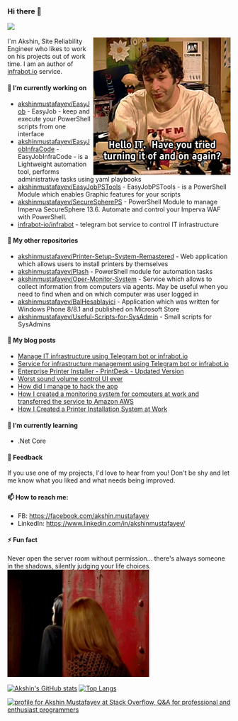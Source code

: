 ### Hi there 👋
![](https://komarev.com/ghpvc/?username=akshinmustafayev&color=green&style=flat-square)

<img style="float: right;" src="/assets/it.gif">

I`m Akshin, Site Reliability Engineer who likes to work on his projects out of work time. I am an author of [infrabot.io](https://infrabot-io.github.io/index.html) service.


#### 🔭 I’m currently working on
- [akshinmustafayev/EasyJob](https://github.com/akshinmustafayev/EasyJob) - EasyJob - keep and execute your PowerShell scripts from one interface
- [akshinmustafayev/EasyJobInfraCode](https://github.com/akshinmustafayev/EasyJobInfraCode) - EasyJobInfraCode - is a Lightweight automation tool, performs administrative tasks using yaml playbooks
- [akshinmustafayev/EasyJobPSTools](https://github.com/akshinmustafayev/EasyJobPSTools) - EasyJobPSTools - is a PowerShell Module which enables Graphic features for your scripts
- [akshinmustafayev/SecureSpherePS](https://github.com/akshinmustafayev/SecureSpherePS) - PowerShell Module to manage Imperva SecureSphere 13.6. Automate and control your Imperva WAF with PowerShell.
- [infrabot-io/infrabot](https://github.com/infrabot-io/infrabot) - telegram bot service to control IT infrastructure


#### 🔨 My other repositories
- [akshinmustafayev/Printer-Setup-System-Remastered](https://github.com/akshinmustafayev/Printer-Setup-System-Remastered) - Web application which allows users to install printers by themselves
- [akshinmustafayev/Plash](https://github.com/akshinmustafayev/Plash) - PowerShell module for automation tasks
- [akshinmustafayev/Oper-Monitor-System](https://github.com/akshinmustafayev/Oper-Monitor-System) - Service which allows to collect information from computers via agents. May be useful when you need to find when and on which computer was user logged in
- [akshinmustafayev/BalHesablayici](https://github.com/akshinmustafayev/BalHesablayici) - Application which was written for Windows Phone 8/8.1 and published on Microsoft Store
- [akshinmustafayev/Useful-Scripts-for-SysAdmin](https://github.com/akshinmustafayev/Useful-Scripts-for-SysAdmin) - Small scripts for SysAdmins


#### 📜 My blog posts
- [Manage IT infrastructure using Telegram bot or infrabot.io](https://infrabot.medium.com/manage-it-infrastructure-using-telegram-bot-or-infrabot-io-7fdc95a00a9c)
- [Service for infrastructure management using Telegram bot or infrabot.io](https://habr.com/en/post/534884/)
- [Enterprise Printer Installer - PrintDesk - Updated Version](https://habr.com/en/post/505406/)
- [Worst sound volume control UI ever](https://habr.com/en/post/449060/)
- [How did I manage to hack the app](https://habr.com/en/post/344922/)
- [How I created a monitoring system for computers at work and transferred the service to Amazon AWS](https://habr.com/en/post/336276/)
- [How I Created a Printer Installation System at Work](https://habr.com/en/post/333056/)


#### 🌱 I’m currently learning
- .Net Core


#### 💬 Feedback
If you use one of my projects, I'd love to hear from you! Don't be shy and let me know what you liked and what needs being improved.


#### 📫 How to reach me:
- FB: https://facebook.com/akshin.mustafayev
- LinkedIn: https://www.linkedin.com/in/akshinmustafayev/


#### ⚡ Fun fact
Never open the server room without permission… there's always someone in the shadows, silently judging your life choices.<br>
<img src="/assets/server_room_guy.gif" width="320">


[![Akshin's GitHub stats](https://github-readme-stats.vercel.app/api?username=akshinmustafayev)](https://github.com/akshinmustafayev/github-readme-stats)
[![Top Langs](https://github-readme-stats.vercel.app/api/top-langs/?username=akshinmustafayev&layout=compact&langs_count=8)](https://github.com/akshinmustafayev/github-readme-stats)


<a href="https://stackoverflow.com/users/11197092/akshin-mustafayev"><img src="https://stackoverflow.com/users/flair/11197092.png" width="208" height="58" alt="profile for Akshin Mustafayev at Stack Overflow, Q&amp;A for professional and enthusiast programmers" title="profile for Akshin Mustafayev at Stack Overflow, Q&amp;A for professional and enthusiast programmers"></a>

